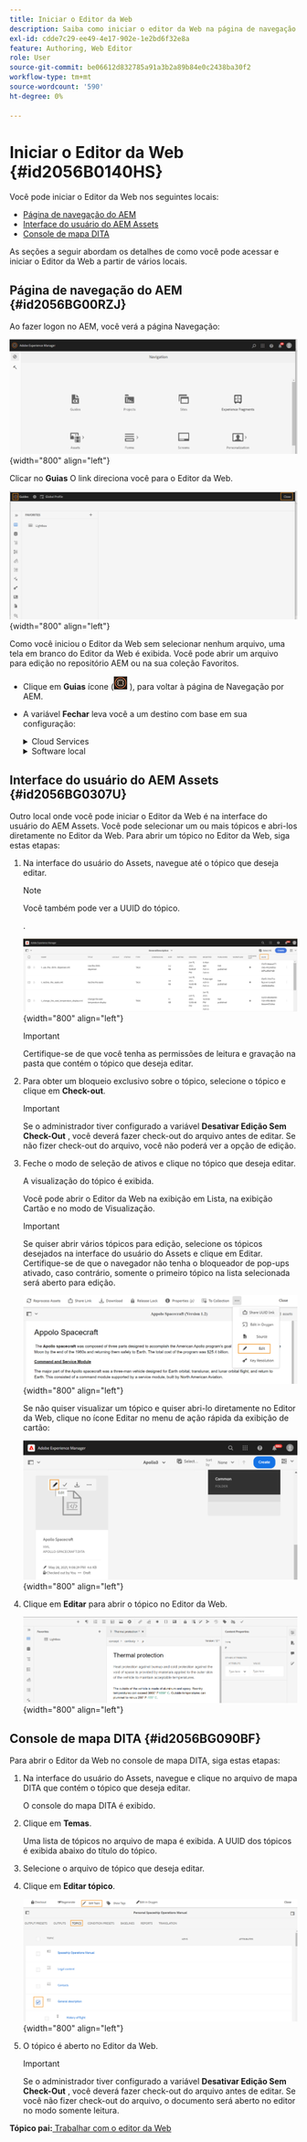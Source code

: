 ```yaml
---
title: Iniciar o Editor da Web
description: Saiba como iniciar o editor da Web na página de navegação do AEM, na interface do usuário do AEM Assets e no console de mapas DITA no AEM Guides.
exl-id: cdde7c29-ee49-4e17-902e-1e2bd6f32e8a
feature: Authoring, Web Editor
role: User
source-git-commit: be06612d832785a91a3b2a89b84e0c2438ba30f2
workflow-type: tm+mt
source-wordcount: '590'
ht-degree: 0%

---
```


# Iniciar o Editor da Web {#id2056B0140HS}

Você pode iniciar o Editor da Web nos seguintes locais:

- [Página de navegação do AEM](#id2056BG00RZJ)
- [Interface do usuário do AEM Assets](#id2056BG0307U)
- [Console de mapa DITA](#id2056BG090BF)

As seções a seguir abordam os detalhes de como você pode acessar e iniciar o Editor da Web a partir de vários locais.

## Página de navegação do AEM {#id2056BG00RZJ}

Ao fazer logon no AEM, você verá a página Navegação:

![](images/web-editor-from-navigation-page.png){width="800" align="left"}

Clicar no **Guias** O link direciona você para o Editor da Web.

![](images/web-editor-launch-page.png){width="800" align="left"}

Como você iniciou o Editor da Web sem selecionar nenhum arquivo, uma tela em branco do Editor da Web é exibida. Você pode abrir um arquivo para edição no repositório AEM ou na sua coleção Favoritos.

- Clique em **Guias** ícone (![](images/aem-guides-icon.png) ), para voltar à página de Navegação por AEM.

- A variável **Fechar** leva você a um destino com base em sua configuração:



  <details>

  <summary> Cloud Services </summary>

  Se estiver usando Cloud Service, clique no link **Fechar** botão para voltar à página de Navegação AEM.
  </details>

  <details>

  <summary> Software local</summary>

  Se você estiver usando o Software no local Guias do AEM (4.2.1 e posterior), clique no link **Fechar** botão à direita para voltar ao caminho do arquivo atual na interface do usuário do Assets.

  </details>

## Interface do usuário do AEM Assets {#id2056BG0307U}

Outro local onde você pode iniciar o Editor da Web é na interface do usuário do AEM Assets. Você pode selecionar um ou mais tópicos e abri-los diretamente no Editor da Web. Para abrir um tópico no Editor da Web, siga estas etapas:

1. Na interface do usuário do Assets, navegue até o tópico que deseja editar.

   >[!NOTE]
   >
   > Você também pode ver a UUID do tópico.

   .

   ![](images/assets_ui_with_uuid_cs.png){width="800" align="left"}

   >[!IMPORTANT]
   >
   > Certifique-se de que você tenha as permissões de leitura e gravação na pasta que contém o tópico que deseja editar.

1. Para obter um bloqueio exclusivo sobre o tópico, selecione o tópico e clique em **Check-out**.

   >[!IMPORTANT]
   >
   > Se o administrador tiver configurado a variável **Desativar Edição Sem Check-Out** , você deverá fazer check-out do arquivo antes de editar. Se não fizer check-out do arquivo, você não poderá ver a opção de edição.

1. Feche o modo de seleção de ativos e clique no tópico que deseja editar.

   A visualização do tópico é exibida.

   Você pode abrir o Editor da Web na exibição em Lista, na exibição Cartão e no modo de Visualização.

   >[!IMPORTANT]
   >
   > Se quiser abrir vários tópicos para edição, selecione os tópicos desejados na interface do usuário do Assets e clique em Editar. Certifique-se de que o navegador não tenha o bloqueador de pop-ups ativado, caso contrário, somente o primeiro tópico na lista selecionada será aberto para edição.

   ![](images/edit-from-preview_cs.png){width="800" align="left"}

   Se não quiser visualizar um tópico e quiser abri-lo diretamente no Editor da Web, clique no ícone Editar no menu de ação rápida da exibição de cartão:

   ![](images/edit-topic-from-quick-action_cs.png){width="800" align="left"}

1. Clique em **Editar** para abrir o tópico no Editor da Web.

   ![](images/edit-mode.png){width="800" align="left"}


## Console de mapa DITA {#id2056BG090BF}

Para abrir o Editor da Web no console de mapa DITA, siga estas etapas:

1. Na interface do usuário do Assets, navegue e clique no arquivo de mapa DITA que contém o tópico que deseja editar.

   O console do mapa DITA é exibido.

1. Clique em **Temas**.

   Uma lista de tópicos no arquivo de mapa é exibida. A UUID dos tópicos é exibida abaixo do título do tópico.

1. Selecione o arquivo de tópico que deseja editar.

1. Clique em **Editar tópico**.

   ![](images/edit-topics-map-console_cs.png){width="800" align="left"}

1. O tópico é aberto no Editor da Web.

   >[!IMPORTANT]
   >
   > Se o administrador tiver configurado a variável **Desativar Edição Sem Check-Out** , você deverá fazer check-out do arquivo antes de editar. Se você não fizer check-out do arquivo, o documento será aberto no editor no modo somente leitura.


**Tópico pai:**[ Trabalhar com o editor da Web](web-editor.md)
